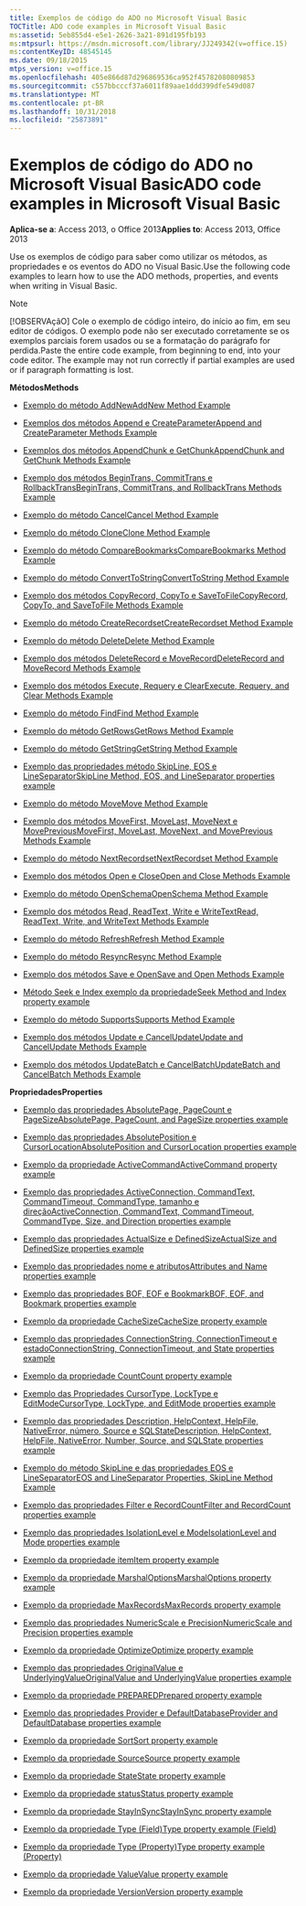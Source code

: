 ```yaml
---
title: Exemplos de código do ADO no Microsoft Visual Basic
TOCTitle: ADO code examples in Microsoft Visual Basic
ms:assetid: 5eb855d4-e5e1-2626-3a21-891d195fb193
ms:mtpsurl: https://msdn.microsoft.com/library/JJ249342(v=office.15)
ms:contentKeyID: 48545145
ms.date: 09/18/2015
mtps_version: v=office.15
ms.openlocfilehash: 405e866d87d296869536ca952f45782080809853
ms.sourcegitcommit: c557bbcccf37a6011f89aae1ddd399dfe549d087
ms.translationtype: MT
ms.contentlocale: pt-BR
ms.lasthandoff: 10/31/2018
ms.locfileid: "25873891"
---
```

# <a name="ado-code-examples-in-microsoft-visual-basic"></a><span data-ttu-id="d94fd-102">Exemplos de código do ADO no Microsoft Visual Basic</span><span class="sxs-lookup"><span data-stu-id="d94fd-102">ADO code examples in Microsoft Visual Basic</span></span>


<span data-ttu-id="d94fd-103">**Aplica-se a**: Access 2013, o Office 2013</span><span class="sxs-lookup"><span data-stu-id="d94fd-103">**Applies to**: Access 2013, Office 2013</span></span>

<span data-ttu-id="d94fd-104">Use os exemplos de código para saber como utilizar os métodos, as propriedades e os eventos do ADO no Visual Basic.</span><span class="sxs-lookup"><span data-stu-id="d94fd-104">Use the following code examples to learn how to use the ADO methods, properties, and events when writing in Visual Basic.</span></span>

> [!NOTE]
> <span data-ttu-id="d94fd-p101">[!OBSERVAçãO] Cole o exemplo de código inteiro, do início ao fim, em seu editor de códigos. O exemplo pode não ser executado corretamente se os exemplos parciais forem usados ou se a formatação do parágrafo for perdida.</span><span class="sxs-lookup"><span data-stu-id="d94fd-p101">Paste the entire code example, from beginning to end, into your code editor. The example may not run correctly if partial examples are used or if paragraph formatting is lost.</span></span>



<span data-ttu-id="d94fd-107">**Métodos**</span><span class="sxs-lookup"><span data-stu-id="d94fd-107">**Methods**</span></span>

  - [<span data-ttu-id="d94fd-108">Exemplo do método AddNew</span><span class="sxs-lookup"><span data-stu-id="d94fd-108">AddNew Method Example</span></span>](addnew-method-example-vb.md)

  - [<span data-ttu-id="d94fd-109">Exemplos dos métodos Append e CreateParameter</span><span class="sxs-lookup"><span data-stu-id="d94fd-109">Append and CreateParameter Methods Example</span></span>](append-and-createparameter-methods-example-vb.md)

  - [<span data-ttu-id="d94fd-110">Exemplos dos métodos AppendChunk e GetChunk</span><span class="sxs-lookup"><span data-stu-id="d94fd-110">AppendChunk and GetChunk Methods Example</span></span>](appendchunk-and-getchunk-methods-example-vb.md)

  - [<span data-ttu-id="d94fd-111">Exemplo dos métodos BeginTrans, CommitTrans e RollbackTrans</span><span class="sxs-lookup"><span data-stu-id="d94fd-111">BeginTrans, CommitTrans, and RollbackTrans Methods Example</span></span>](begintrans-committrans-and-rollbacktrans-methods-example-vb.md)

  - [<span data-ttu-id="d94fd-112">Exemplo do método Cancel</span><span class="sxs-lookup"><span data-stu-id="d94fd-112">Cancel Method Example</span></span>](cancel-method-example-vb.md)

  - [<span data-ttu-id="d94fd-113">Exemplo do método Clone</span><span class="sxs-lookup"><span data-stu-id="d94fd-113">Clone Method Example</span></span>](clone-method-example-vb.md)

  - [<span data-ttu-id="d94fd-114">Exemplo do método CompareBookmarks</span><span class="sxs-lookup"><span data-stu-id="d94fd-114">CompareBookmarks Method Example</span></span>](comparebookmarks-method-example-vb.md)

  - [<span data-ttu-id="d94fd-115">Exemplo do método ConvertToString</span><span class="sxs-lookup"><span data-stu-id="d94fd-115">ConvertToString Method Example</span></span>](converttostring-method-example-vb.md)

  - [<span data-ttu-id="d94fd-116">Exemplo dos métodos CopyRecord, CopyTo e SaveToFile</span><span class="sxs-lookup"><span data-stu-id="d94fd-116">CopyRecord, CopyTo, and SaveToFile Methods Example</span></span>](copyrecord-copyto-and-savetofile-methods-example-vb.md)

  - [<span data-ttu-id="d94fd-117">Exemplo do método CreateRecordset</span><span class="sxs-lookup"><span data-stu-id="d94fd-117">CreateRecordset Method Example</span></span>](createrecordset-method-example-vb.md)

  - [<span data-ttu-id="d94fd-118">Exemplo do método Delete</span><span class="sxs-lookup"><span data-stu-id="d94fd-118">Delete Method Example</span></span>](delete-method-example-vb.md)

  - [<span data-ttu-id="d94fd-119">Exemplo dos métodos DeleteRecord e MoveRecord</span><span class="sxs-lookup"><span data-stu-id="d94fd-119">DeleteRecord and MoveRecord Methods Example</span></span>](deleterecord-and-moverecord-methods-example-vb.md)

  - [<span data-ttu-id="d94fd-120">Exemplo dos métodos Execute, Requery e Clear</span><span class="sxs-lookup"><span data-stu-id="d94fd-120">Execute, Requery, and Clear Methods Example</span></span>](execute-requery-and-clear-methods-example-vb.md)

  - [<span data-ttu-id="d94fd-121">Exemplo do método Find</span><span class="sxs-lookup"><span data-stu-id="d94fd-121">Find Method Example</span></span>](find-method-example-vb.md)

  - [<span data-ttu-id="d94fd-122">Exemplo do método GetRows</span><span class="sxs-lookup"><span data-stu-id="d94fd-122">GetRows Method Example</span></span>](getrows-method-example-vb.md)

  - [<span data-ttu-id="d94fd-123">Exemplo do método GetString</span><span class="sxs-lookup"><span data-stu-id="d94fd-123">GetString Method Example</span></span>](getstring-method-example-vb.md)

  - [<span data-ttu-id="d94fd-124">Exemplo das propriedades método SkipLine, EOS e LineSeparator</span><span class="sxs-lookup"><span data-stu-id="d94fd-124">SkipLine Method, EOS, and LineSeparator properties example</span></span>](eos-and-lineseparator-properties-and-skipline-method-example-vb.md)

  - [<span data-ttu-id="d94fd-125">Exemplo do método Move</span><span class="sxs-lookup"><span data-stu-id="d94fd-125">Move Method Example</span></span>](move-method-example-vb.md)

  - [<span data-ttu-id="d94fd-126">Exemplo dos métodos MoveFirst, MoveLast, MoveNext e MovePrevious</span><span class="sxs-lookup"><span data-stu-id="d94fd-126">MoveFirst, MoveLast, MoveNext, and MovePrevious Methods Example</span></span>](movefirst-movelast-movenext-and-moveprevious-methods-example-vb.md)

  - [<span data-ttu-id="d94fd-127">Exemplo do método NextRecordset</span><span class="sxs-lookup"><span data-stu-id="d94fd-127">NextRecordset Method Example</span></span>](nextrecordset-method-example-vb.md)

  - [<span data-ttu-id="d94fd-128">Exemplo dos métodos Open e Close</span><span class="sxs-lookup"><span data-stu-id="d94fd-128">Open and Close Methods Example</span></span>](open-and-close-methods-example-vb.md)

  - [<span data-ttu-id="d94fd-129">Exemplo do método OpenSchema</span><span class="sxs-lookup"><span data-stu-id="d94fd-129">OpenSchema Method Example</span></span>](openschema-method-example-vb.md)

  - [<span data-ttu-id="d94fd-130">Exemplo dos métodos Read, ReadText, Write e WriteText</span><span class="sxs-lookup"><span data-stu-id="d94fd-130">Read, ReadText, Write, and WriteText Methods Example</span></span>](read-readtext-write-and-writetext-methods-example-vb.md)

  - [<span data-ttu-id="d94fd-131">Exemplo do método Refresh</span><span class="sxs-lookup"><span data-stu-id="d94fd-131">Refresh Method Example</span></span>](refresh-method-example-vb.md)

  - [<span data-ttu-id="d94fd-132">Exemplo do método Resync</span><span class="sxs-lookup"><span data-stu-id="d94fd-132">Resync Method Example</span></span>](resync-method-example-vb.md)

  - [<span data-ttu-id="d94fd-133">Exemplo dos métodos Save e Open</span><span class="sxs-lookup"><span data-stu-id="d94fd-133">Save and Open Methods Example</span></span>](save-and-open-methods-example-vb.md)

  - [<span data-ttu-id="d94fd-134">Método Seek e Index exemplo da propriedade</span><span class="sxs-lookup"><span data-stu-id="d94fd-134">Seek Method and Index property example</span></span>](seek-method-and-index-property-example-vb.md)

  - [<span data-ttu-id="d94fd-135">Exemplo do método Supports</span><span class="sxs-lookup"><span data-stu-id="d94fd-135">Supports Method Example</span></span>](supports-method-example-vb.md)

  - [<span data-ttu-id="d94fd-136">Exemplo dos métodos Update e CancelUpdate</span><span class="sxs-lookup"><span data-stu-id="d94fd-136">Update and CancelUpdate Methods Example</span></span>](update-and-cancelupdate-methods-example-vb.md)

  - [<span data-ttu-id="d94fd-137">Exemplo dos métodos UpdateBatch e CancelBatch</span><span class="sxs-lookup"><span data-stu-id="d94fd-137">UpdateBatch and CancelBatch Methods Example</span></span>](updatebatch-and-cancelbatch-methods-example-vb.md)

<span data-ttu-id="d94fd-138">**Propriedades**</span><span class="sxs-lookup"><span data-stu-id="d94fd-138">**Properties**</span></span>

  - [<span data-ttu-id="d94fd-139">Exemplo das propriedades AbsolutePage, PageCount e PageSize</span><span class="sxs-lookup"><span data-stu-id="d94fd-139">AbsolutePage, PageCount, and PageSize properties example</span></span>](absolutepage-pagecount-and-pagesize-properties-example-vb.md)

  - [<span data-ttu-id="d94fd-140">Exemplo das propriedades AbsolutePosition e CursorLocation</span><span class="sxs-lookup"><span data-stu-id="d94fd-140">AbsolutePosition and CursorLocation properties example</span></span>](absoluteposition-and-cursorlocation-properties-example-vb.md)

  - [<span data-ttu-id="d94fd-141">Exemplo da propriedade ActiveCommand</span><span class="sxs-lookup"><span data-stu-id="d94fd-141">ActiveCommand property example</span></span>](activecommand-property-example-vb.md)

  - [<span data-ttu-id="d94fd-142">Exemplo das propriedades ActiveConnection, CommandText, CommandTimeout, CommandType, tamanho e direção</span><span class="sxs-lookup"><span data-stu-id="d94fd-142">ActiveConnection, CommandText, CommandTimeout, CommandType, Size, and Direction properties example</span></span>](activeconnection-commandtext-commandtimeout-commandtype-size-and-direction-properties-example-vb.md)

  - [<span data-ttu-id="d94fd-143">Exemplo das propriedades ActualSize e DefinedSize</span><span class="sxs-lookup"><span data-stu-id="d94fd-143">ActualSize and DefinedSize properties example</span></span>](actualsize-and-definedsize-properties-example-vb.md)

  - [<span data-ttu-id="d94fd-144">Exemplo das propriedades nome e atributos</span><span class="sxs-lookup"><span data-stu-id="d94fd-144">Attributes and Name properties example</span></span>](attributes-and-name-properties-example-vb.md)

  - [<span data-ttu-id="d94fd-145">Exemplo das propriedades BOF, EOF e Bookmark</span><span class="sxs-lookup"><span data-stu-id="d94fd-145">BOF, EOF, and Bookmark properties example</span></span>](bof-eof-and-bookmark-properties-example-vb.md)

  - [<span data-ttu-id="d94fd-146">Exemplo da propriedade CacheSize</span><span class="sxs-lookup"><span data-stu-id="d94fd-146">CacheSize property example</span></span>](cachesize-property-example-vb.md)

  - [<span data-ttu-id="d94fd-147">Exemplo das propriedades ConnectionString, ConnectionTimeout e estado</span><span class="sxs-lookup"><span data-stu-id="d94fd-147">ConnectionString, ConnectionTimeout, and State properties example</span></span>](connectionstring-connectiontimeout-and-state-properties-example-vb.md)

  - [<span data-ttu-id="d94fd-148">Exemplo da propriedade Count</span><span class="sxs-lookup"><span data-stu-id="d94fd-148">Count property example</span></span>](count-property-example-vb.md)

  - [<span data-ttu-id="d94fd-149">Exemplo das Propriedades CursorType, LockType e EditMode</span><span class="sxs-lookup"><span data-stu-id="d94fd-149">CursorType, LockType, and EditMode properties example</span></span>](cursortype-locktype-and-editmode-properties-example-vb.md)

  - [<span data-ttu-id="d94fd-150">Exemplo das propriedades Description, HelpContext, HelpFile, NativeError, número, Source e SQLState</span><span class="sxs-lookup"><span data-stu-id="d94fd-150">Description, HelpContext, HelpFile, NativeError, Number, Source, and SQLState properties example</span></span>](description-helpcontext-helpfile-nativeerror-number-source-and-sqlstate-properties-example-vb.md)

  - [<span data-ttu-id="d94fd-151">Exemplo do método SkipLine e das propriedades EOS e LineSeparator</span><span class="sxs-lookup"><span data-stu-id="d94fd-151">EOS and LineSeparator Properties, SkipLine Method Example</span></span>](eos-and-lineseparator-properties-and-skipline-method-example-vb.md)

  - [<span data-ttu-id="d94fd-152">Exemplo das propriedades Filter e RecordCount</span><span class="sxs-lookup"><span data-stu-id="d94fd-152">Filter and RecordCount properties example</span></span>](filter-and-recordcount-properties-example-vb.md)

  - [<span data-ttu-id="d94fd-153">Exemplo das propriedades IsolationLevel e Mode</span><span class="sxs-lookup"><span data-stu-id="d94fd-153">IsolationLevel and Mode properties example</span></span>](isolationlevel-and-mode-properties-example-vb.md)

  - [<span data-ttu-id="d94fd-154">Exemplo da propriedade item</span><span class="sxs-lookup"><span data-stu-id="d94fd-154">Item property example</span></span>](item-property-example-vb.md)

  - [<span data-ttu-id="d94fd-155">Exemplo da propriedade MarshalOptions</span><span class="sxs-lookup"><span data-stu-id="d94fd-155">MarshalOptions property example</span></span>](marshaloptions-property-example-vb.md)

  - [<span data-ttu-id="d94fd-156">Exemplo da propriedade MaxRecords</span><span class="sxs-lookup"><span data-stu-id="d94fd-156">MaxRecords property example</span></span>](maxrecords-property-example-vb.md)

  - [<span data-ttu-id="d94fd-157">Exemplo das propriedades NumericScale e Precision</span><span class="sxs-lookup"><span data-stu-id="d94fd-157">NumericScale and Precision properties example</span></span>](ado-numericscale-and-precision-properties-example-vb.md)

  - [<span data-ttu-id="d94fd-158">Exemplo da propriedade Optimize</span><span class="sxs-lookup"><span data-stu-id="d94fd-158">Optimize property example</span></span>](optimize-property-example-vb.md)

  - [<span data-ttu-id="d94fd-159">Exemplo das propriedades OriginalValue e UnderlyingValue</span><span class="sxs-lookup"><span data-stu-id="d94fd-159">OriginalValue and UnderlyingValue properties example</span></span>](originalvalue-and-underlyingvalue-properties-example-vb.md)

  - [<span data-ttu-id="d94fd-160">Exemplo da propriedade PREPARED</span><span class="sxs-lookup"><span data-stu-id="d94fd-160">Prepared property example</span></span>](prepared-property-example-vb.md)

  - [<span data-ttu-id="d94fd-161">Exemplo das propriedades Provider e DefaultDatabase</span><span class="sxs-lookup"><span data-stu-id="d94fd-161">Provider and DefaultDatabase properties example</span></span>](provider-and-defaultdatabase-properties-example-vb.md)

  - [<span data-ttu-id="d94fd-162">Exemplo da propriedade Sort</span><span class="sxs-lookup"><span data-stu-id="d94fd-162">Sort property example</span></span>](sort-property-example-vb.md)

  - [<span data-ttu-id="d94fd-163">Exemplo da propriedade Source</span><span class="sxs-lookup"><span data-stu-id="d94fd-163">Source property example</span></span>](source-property-example-vb.md)

  - [<span data-ttu-id="d94fd-164">Exemplo da propriedade State</span><span class="sxs-lookup"><span data-stu-id="d94fd-164">State property example</span></span>](state-property-example-vb.md)

  - [<span data-ttu-id="d94fd-165">Exemplo da propriedade status</span><span class="sxs-lookup"><span data-stu-id="d94fd-165">Status property example</span></span>](status-property-example-recordset-vb.md)

  - [<span data-ttu-id="d94fd-166">Exemplo da propriedade StayInSync</span><span class="sxs-lookup"><span data-stu-id="d94fd-166">StayInSync property example</span></span>](stayinsync-property-example-vb.md)

  - [<span data-ttu-id="d94fd-167">Exemplo da propriedade Type (Field)</span><span class="sxs-lookup"><span data-stu-id="d94fd-167">Type property example (Field)</span></span>](type-property-example-field-vb.md)

  - [<span data-ttu-id="d94fd-168">Exemplo da propriedade Type (Property)</span><span class="sxs-lookup"><span data-stu-id="d94fd-168">Type property example (Property)</span></span>](type-property-example-property-vb.md)

  - [<span data-ttu-id="d94fd-169">Exemplo da propriedade Value</span><span class="sxs-lookup"><span data-stu-id="d94fd-169">Value property example</span></span>](value-property-example-vb.md)

  - [<span data-ttu-id="d94fd-170">Exemplo da propriedade Version</span><span class="sxs-lookup"><span data-stu-id="d94fd-170">Version property example</span></span>](version-property-example-vb.md)

